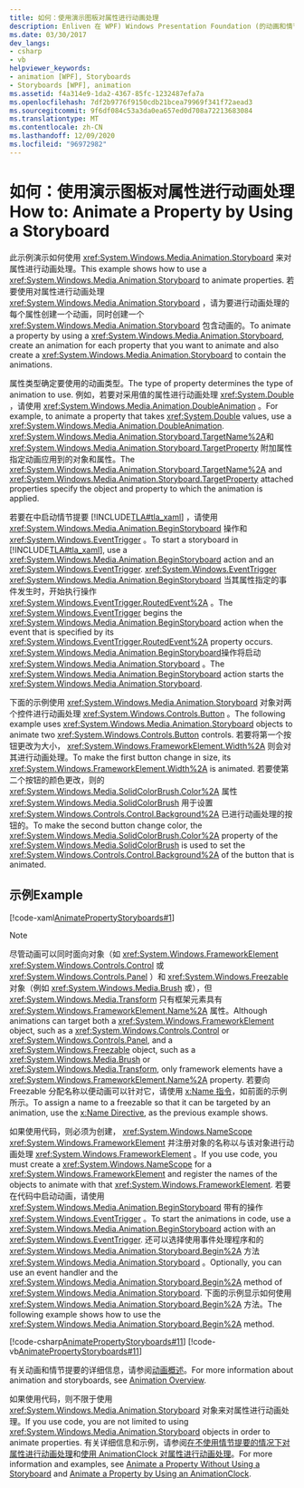 ```yaml
---
title: 如何：使用演示图板对属性进行动画处理
description: Enliven 在 WPF) Windows Presentation Foundation (的动画和情节提要的用户界面。
ms.date: 03/30/2017
dev_langs:
- csharp
- vb
helpviewer_keywords:
- animation [WPF], Storyboards
- Storyboards [WPF], animation
ms.assetid: f4a314e9-1da2-4367-85fc-1232487efa7a
ms.openlocfilehash: 7df2b9776f9150cdb21bcea79969f341f72aead3
ms.sourcegitcommit: 9f6df084c53a3da0ea657ed0d708a72213683084
ms.translationtype: MT
ms.contentlocale: zh-CN
ms.lasthandoff: 12/09/2020
ms.locfileid: "96972982"
---
```

# <a name="how-to-animate-a-property-by-using-a-storyboard"></a><span data-ttu-id="87090-103">如何：使用演示图板对属性进行动画处理</span><span class="sxs-lookup"><span data-stu-id="87090-103">How to: Animate a Property by Using a Storyboard</span></span>
<span data-ttu-id="87090-104">此示例演示如何使用 <xref:System.Windows.Media.Animation.Storyboard> 来对属性进行动画处理。</span><span class="sxs-lookup"><span data-stu-id="87090-104">This example shows how to use a <xref:System.Windows.Media.Animation.Storyboard> to animate properties.</span></span> <span data-ttu-id="87090-105">若要使用对属性进行动画处理 <xref:System.Windows.Media.Animation.Storyboard> ，请为要进行动画处理的每个属性创建一个动画，同时创建一个 <xref:System.Windows.Media.Animation.Storyboard> 包含动画的。</span><span class="sxs-lookup"><span data-stu-id="87090-105">To animate a property by using a <xref:System.Windows.Media.Animation.Storyboard>, create an animation for each property that you want to animate and also create a <xref:System.Windows.Media.Animation.Storyboard> to contain the animations.</span></span>  
  
 <span data-ttu-id="87090-106">属性类型确定要使用的动画类型。</span><span class="sxs-lookup"><span data-stu-id="87090-106">The type of property determines the type of animation to use.</span></span> <span data-ttu-id="87090-107">例如，若要对采用值的属性进行动画处理 <xref:System.Double> ，请使用 <xref:System.Windows.Media.Animation.DoubleAnimation> 。</span><span class="sxs-lookup"><span data-stu-id="87090-107">For example, to animate a property that takes <xref:System.Double> values, use a <xref:System.Windows.Media.Animation.DoubleAnimation>.</span></span> <span data-ttu-id="87090-108"><xref:System.Windows.Media.Animation.Storyboard.TargetName%2A>和 <xref:System.Windows.Media.Animation.Storyboard.TargetProperty> 附加属性指定动画应用到的对象和属性。</span><span class="sxs-lookup"><span data-stu-id="87090-108">The <xref:System.Windows.Media.Animation.Storyboard.TargetName%2A> and <xref:System.Windows.Media.Animation.Storyboard.TargetProperty> attached properties specify the object and property to which the animation is applied.</span></span>  
  
 <span data-ttu-id="87090-109">若要在中启动情节提要 [!INCLUDE[TLA#tla_xaml](../../../includes/tlasharptla-xaml-md.md)] ，请使用 <xref:System.Windows.Media.Animation.BeginStoryboard> 操作和 <xref:System.Windows.EventTrigger> 。</span><span class="sxs-lookup"><span data-stu-id="87090-109">To start a storyboard in [!INCLUDE[TLA#tla_xaml](../../../includes/tlasharptla-xaml-md.md)], use a <xref:System.Windows.Media.Animation.BeginStoryboard> action and an <xref:System.Windows.EventTrigger>.</span></span> <span data-ttu-id="87090-110"><xref:System.Windows.EventTrigger> <xref:System.Windows.Media.Animation.BeginStoryboard> 当其属性指定的事件发生时，开始执行操作 <xref:System.Windows.EventTrigger.RoutedEvent%2A> 。</span><span class="sxs-lookup"><span data-stu-id="87090-110">The <xref:System.Windows.EventTrigger> begins the <xref:System.Windows.Media.Animation.BeginStoryboard> action when the event that is specified by its <xref:System.Windows.EventTrigger.RoutedEvent%2A> property occurs.</span></span> <span data-ttu-id="87090-111"><xref:System.Windows.Media.Animation.BeginStoryboard>操作将启动 <xref:System.Windows.Media.Animation.Storyboard> 。</span><span class="sxs-lookup"><span data-stu-id="87090-111">The <xref:System.Windows.Media.Animation.BeginStoryboard> action starts the <xref:System.Windows.Media.Animation.Storyboard>.</span></span>  
  
 <span data-ttu-id="87090-112">下面的示例使用 <xref:System.Windows.Media.Animation.Storyboard> 对象对两个控件进行动画处理 <xref:System.Windows.Controls.Button> 。</span><span class="sxs-lookup"><span data-stu-id="87090-112">The following example uses <xref:System.Windows.Media.Animation.Storyboard> objects to animate two <xref:System.Windows.Controls.Button> controls.</span></span> <span data-ttu-id="87090-113">若要将第一个按钮更改为大小， <xref:System.Windows.FrameworkElement.Width%2A> 则会对其进行动画处理。</span><span class="sxs-lookup"><span data-stu-id="87090-113">To make the first button change in size, its <xref:System.Windows.FrameworkElement.Width%2A> is animated.</span></span> <span data-ttu-id="87090-114">若要使第二个按钮的颜色更改，则的 <xref:System.Windows.Media.SolidColorBrush.Color%2A> 属性 <xref:System.Windows.Media.SolidColorBrush> 用于设置 <xref:System.Windows.Controls.Control.Background%2A> 已进行动画处理的按钮的。</span><span class="sxs-lookup"><span data-stu-id="87090-114">To make the second button change color, the <xref:System.Windows.Media.SolidColorBrush.Color%2A> property of the <xref:System.Windows.Media.SolidColorBrush> is used to set the <xref:System.Windows.Controls.Control.Background%2A> of the button that is animated.</span></span>  
  
## <a name="example"></a><span data-ttu-id="87090-115">示例</span><span class="sxs-lookup"><span data-stu-id="87090-115">Example</span></span>  
 [!code-xaml[AnimatePropertyStoryboards#1](~/samples/snippets/xaml/VS_Snippets_Wpf/AnimatePropertyStoryboards/XAML/StoryboardExample.xaml#1)]  
  
> [!NOTE]
> <span data-ttu-id="87090-116">尽管动画可以同时面向对象（如 <xref:System.Windows.FrameworkElement> <xref:System.Windows.Controls.Control> 或 <xref:System.Windows.Controls.Panel> ）和 <xref:System.Windows.Freezable> 对象（例如 <xref:System.Windows.Media.Brush> 或），但 <xref:System.Windows.Media.Transform> 只有框架元素具有 <xref:System.Windows.FrameworkElement.Name%2A> 属性。</span><span class="sxs-lookup"><span data-stu-id="87090-116">Although animations can target both a <xref:System.Windows.FrameworkElement> object, such as a <xref:System.Windows.Controls.Control> or <xref:System.Windows.Controls.Panel>, and a <xref:System.Windows.Freezable> object, such as a <xref:System.Windows.Media.Brush> or <xref:System.Windows.Media.Transform>, only framework elements have a <xref:System.Windows.FrameworkElement.Name%2A> property.</span></span> <span data-ttu-id="87090-117">若要向 Freezable 分配名称以便动画可以针对它，请使用 [x:Name 指令](/dotnet/desktop-wpf/xaml-services/xname-directive)，如前面的示例所示。</span><span class="sxs-lookup"><span data-stu-id="87090-117">To assign a name to a freezable so that it can be targeted by an animation, use the [x:Name Directive](/dotnet/desktop-wpf/xaml-services/xname-directive), as the previous example shows.</span></span>  
  
 <span data-ttu-id="87090-118">如果使用代码，则必须为创建， <xref:System.Windows.NameScope> <xref:System.Windows.FrameworkElement> 并注册对象的名称以与该对象进行动画处理 <xref:System.Windows.FrameworkElement> 。</span><span class="sxs-lookup"><span data-stu-id="87090-118">If you use code, you must create a <xref:System.Windows.NameScope> for a <xref:System.Windows.FrameworkElement> and register the names of the objects to animate with that <xref:System.Windows.FrameworkElement>.</span></span> <span data-ttu-id="87090-119">若要在代码中启动动画，请使用 <xref:System.Windows.Media.Animation.BeginStoryboard> 带有的操作 <xref:System.Windows.EventTrigger> 。</span><span class="sxs-lookup"><span data-stu-id="87090-119">To start the animations in code, use a <xref:System.Windows.Media.Animation.BeginStoryboard> action with an <xref:System.Windows.EventTrigger>.</span></span> <span data-ttu-id="87090-120">还可以选择使用事件处理程序和的 <xref:System.Windows.Media.Animation.Storyboard.Begin%2A> 方法 <xref:System.Windows.Media.Animation.Storyboard> 。</span><span class="sxs-lookup"><span data-stu-id="87090-120">Optionally, you can use an event handler and the <xref:System.Windows.Media.Animation.Storyboard.Begin%2A> method of <xref:System.Windows.Media.Animation.Storyboard>.</span></span> <span data-ttu-id="87090-121">下面的示例显示如何使用 <xref:System.Windows.Media.Animation.Storyboard.Begin%2A> 方法。</span><span class="sxs-lookup"><span data-stu-id="87090-121">The following example shows how to use the <xref:System.Windows.Media.Animation.Storyboard.Begin%2A> method.</span></span>  
  
 [!code-csharp[AnimatePropertyStoryboards#11](~/samples/snippets/csharp/VS_Snippets_Wpf/AnimatePropertyStoryboards/CSharp/StoryboardExample.cs#11)]
 [!code-vb[AnimatePropertyStoryboards#11](~/samples/snippets/visualbasic/VS_Snippets_Wpf/AnimatePropertyStoryboards/VisualBasic/StoryboardExample.vb#11)]  
  
 <span data-ttu-id="87090-122">有关动画和情节提要的详细信息，请参阅[动画概述](animation-overview.md)。</span><span class="sxs-lookup"><span data-stu-id="87090-122">For more information about animation and storyboards, see [Animation Overview](animation-overview.md).</span></span>  
  
 <span data-ttu-id="87090-123">如果使用代码，则不限于使用 <xref:System.Windows.Media.Animation.Storyboard> 对象来对属性进行动画处理。</span><span class="sxs-lookup"><span data-stu-id="87090-123">If you use code, you are not limited to using <xref:System.Windows.Media.Animation.Storyboard> objects in order to animate properties.</span></span> <span data-ttu-id="87090-124">有关详细信息和示例，请参阅[在不使用情节提要的情况下对属性进行动画处理](how-to-animate-a-property-without-using-a-storyboard.md)和[使用 AnimationClock 对属性进行动画处理](how-to-animate-a-property-by-using-an-animationclock.md)。</span><span class="sxs-lookup"><span data-stu-id="87090-124">For more information and examples, see [Animate a Property Without Using a Storyboard](how-to-animate-a-property-without-using-a-storyboard.md) and [Animate a Property by Using an AnimationClock](how-to-animate-a-property-by-using-an-animationclock.md).</span></span>
